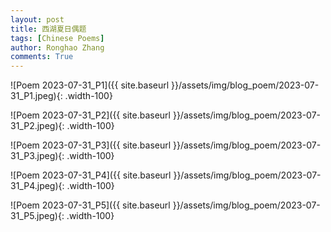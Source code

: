 ```yaml
---
layout: post
title: 西湖夏日偶题
tags: [Chinese Poems]
author: Ronghao Zhang
comments: True 
---
```


![Poem 2023-07-31_P1]({{ site.baseurl }}/assets/img/blog_poem/2023-07-31_P1.jpeg){: .width-100}

![Poem 2023-07-31_P2]({{ site.baseurl }}/assets/img/blog_poem/2023-07-31_P2.jpeg){: .width-100}

![Poem 2023-07-31_P3]({{ site.baseurl }}/assets/img/blog_poem/2023-07-31_P3.jpeg){: .width-100}

![Poem 2023-07-31_P4]({{ site.baseurl }}/assets/img/blog_poem/2023-07-31_P4.jpeg){: .width-100}

![Poem 2023-07-31_P5]({{ site.baseurl }}/assets/img/blog_poem/2023-07-31_P5.jpeg){: .width-100}
